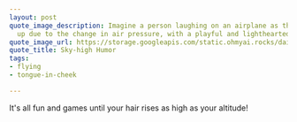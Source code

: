```yaml
---
layout: post
quote_image_description: Imagine a person laughing on an airplane as their hair stands
  up due to the change in air pressure, with a playful and lighthearted vibe.
quote_image_url: https://storage.googleapis.com/static.ohmyai.rocks/daily/2024-04-21.jpg
quote_title: Sky-high Humor
tags:
- flying
- tongue-in-cheek

---
```


It's all fun and games until your hair rises as high as your altitude!